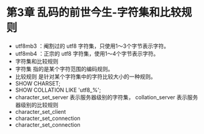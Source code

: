 # 第3章 乱码的前世今生-字符集和比较规则

- utf8mb3 ：阉割过的 utf8 字符集，只使用1～3个字节表示字符。
- utf8mb4 ：正宗的 utf8 字符集，使用1～4个字节表示字符。
- 字符集和比较规则
- 字符集 指的是某个字符范围的编码规则。
- 比较规则 是针对某个字符集中的字符比较大小的一种规则。
- SHOW CHARSET;
- SHOW COLLATION LIKE 'utf8\_%';
- character_set_server 表示服务器级别的字符集， collation_server 表示服务器级别的比较规则
- character_set_client
- character_set_connection
-  character_set_connection
